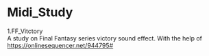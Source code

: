 # Midi_Study

1.FF_Vitctory \
A study on Final Fantasy series victory sound effect.
With the help of https://onlinesequencer.net/944795#
